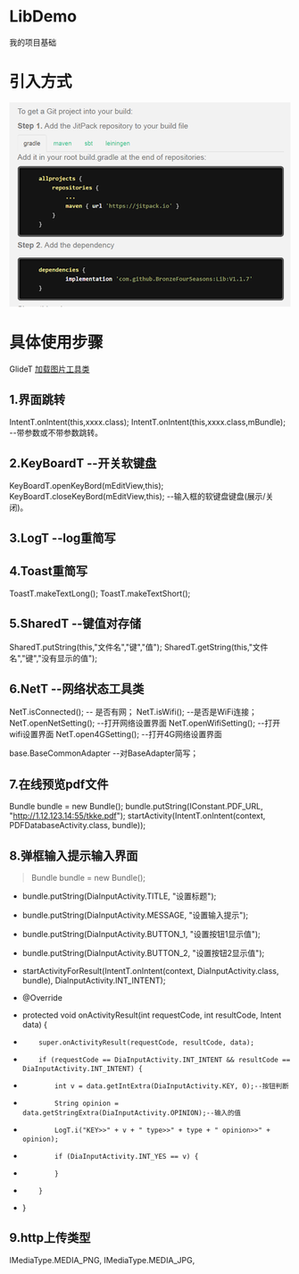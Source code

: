 # LibDemo
我的项目基础

# 引入方式 #
![引入方式](https://github.com/BronzeFourSeasons/Lib/blob/master/API/UseBag.png)


# 具体使用步骤 #

GlideT [加载图片工具类](https://github.com/BronzeFourSeasons/Lib/blob/master/API/Glide.md#glideapi)

##  1.界面跳转 ##
IntentT.onIntent(this,xxxx.class); 
IntentT.onIntent(this,xxxx.class,mBundle); --带参数或不带参数跳转。

##  2.KeyBoardT --开关软键盘 ##  
KeyBoardT.openKeyBord(mEditView,this); 
KeyBoardT.closeKeyBord(mEditView,this);
--输入框的软键盘键盘(展示/关闭)。

## 3.LogT --log重简写 ##

## 4.Toast重简写 ##  
ToastT.makeTextLong(); ToastT.makeTextShort();

## 5.SharedT --键值对存储 ##
SharedT.putString(this,"文件名","键","值");
SharedT.getString(this,"文件名","键","没有显示的值");

## 6.NetT --网络状态工具类 ##  
NetT.isConnected();     -- 是否有网；
NetT.isWifi();          --是否是WiFi连接；
NetT.openNetSetting();  --打开网络设置界面
NetT.openWifiSetting();  --打开wifi设置界面
NetT.open4GSetting();  --打开4G网络设置界面

base.BaseCommonAdapter --对BaseAdapter简写；

## 7.在线预览pdf文件 ##
 Bundle bundle = new Bundle();
 bundle.putString(IConstant.PDF_URL, "http://1.12.123.14:55/tkke.pdf");
 startActivity(IntentT.onIntent(context, PDFDatabaseActivity.class, bundle));

## 8.弹框输入提示输入界面 ##
> Bundle bundle = new Bundle();
- bundle.putString(DiaInputActivity.TITLE, "设置标题");
- bundle.putString(DiaInputActivity.MESSAGE, "设置输入提示");
- bundle.putString(DiaInputActivity.BUTTON_1, "设置按钮1显示值");
- bundle.putString(DiaInputActivity.BUTTON_2, "设置按钮2显示值");
- startActivityForResult(IntentT.onIntent(context, DiaInputActivity.class, bundle), DiaInputActivity.INT_INTENT);

-   @Override
-   protected void onActivityResult(int requestCode, int resultCode, Intent data) {
-         super.onActivityResult(requestCode, resultCode, data);
-         if (requestCode == DiaInputActivity.INT_INTENT && resultCode == DiaInputActivity.INT_INTENT) {
-             int v = data.getIntExtra(DiaInputActivity.KEY, 0);--按钮判断
-             String opinion = data.getStringExtra(DiaInputActivity.OPINION);--输入的值
-             LogT.i("KEY>>" + v + " type>>" + type + " opinion>>" + opinion);
-             if (DiaInputActivity.INT_YES == v) {    
-             }
-         }
-    }

## 9.http上传类型 ##
IMediaType.MEDIA_PNG,
IMediaType.MEDIA_JPG,
